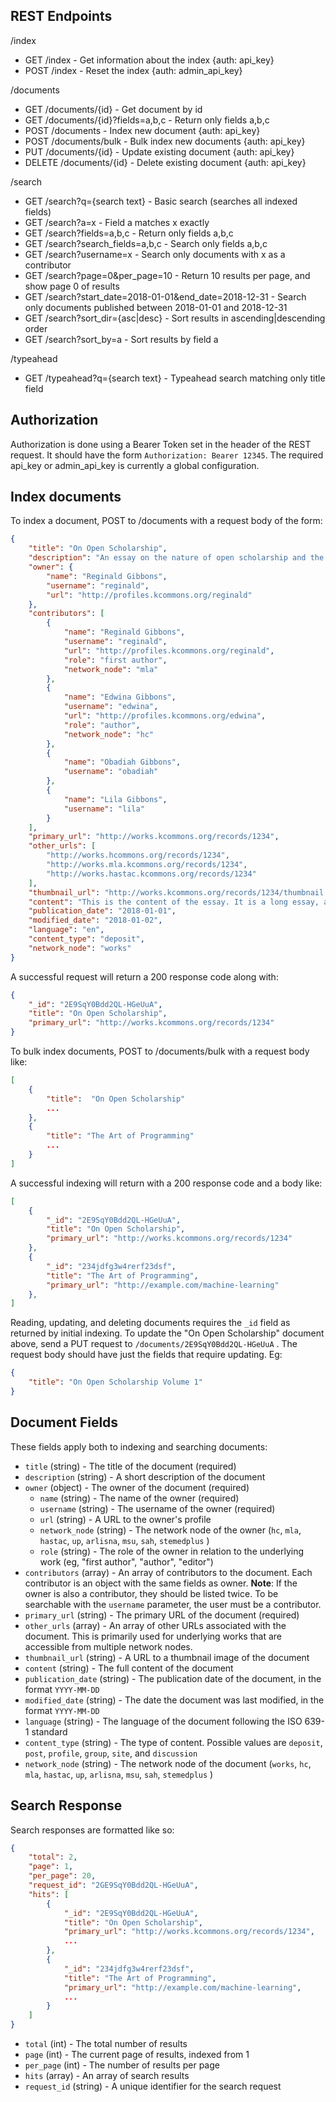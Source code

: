 ## REST Endpoints

/index
- GET /index - Get information about the index {auth: api_key}
- POST /index - Reset the index {auth: admin_api_key}

/documents
- GET /documents/{id} - Get document by id
- GET /documents/{id}?fields=a,b,c - Return only fields a,b,c
- POST /documents - Index new document {auth: api_key}
- POST /documents/bulk - Bulk index new documents {auth: api_key}
- PUT /documents/{id} - Update existing document {auth: api_key}
- DELETE /documents/{id} - Delete existing document {auth: api_key}

/search
- GET /search?q={search text} - Basic search (searches all indexed fields)
- GET /search?a=x - Field a matches x exactly
- GET /search?fields=a,b,c - Return only fields a,b,c
- GET /search?search_fields=a,b,c - Search only fields a,b,c
- GET /search?username=x - Search only documents with x as a contributor
- GET /search?page=0&per_page=10 - Return 10 results per page, and show page 0 of results
- GET /search?start_date=2018-01-01&end_date=2018-12-31 - Search only documents published between 2018-01-01 and 2018-12-31
- GET /search?sort_dir={asc|desc} - Sort results in ascending|descending order
- GET /search?sort_by=a - Sort results by field a

/typeahead
- GET /typeahead?q={search text} - Typeahead search matching only title field

## Authorization

Authorization is done using a Bearer Token set in the header of the REST request. It should have the form `Authorization: Bearer 12345`. The required api_key or admin_api_key is currently a global configuration.

## Index documents

To index a document, POST to /documents with a request body of the form:

```json
{
	"title": "On Open Scholarship",
	"description": "An essay on the nature of open scholarship and the role of the library in supporting it.",
	"owner": {
		"name": "Reginald Gibbons",
		"username": "reginald",
		"url": "http://profiles.kcommons.org/reginald"
	},
	"contributors": [
		{
			"name": "Reginald Gibbons",
			"username": "reginald",
			"url": "http://profiles.kcommons.org/reginald",
			"role": "first author",
			"network_node": "mla"
		},
		{
			"name": "Edwina Gibbons",
			"username": "edwina",
			"url": "http://profiles.kcommons.org/edwina",
			"role": "author",
			"network_node": "hc"
		},
		{
			"name": "Obadiah Gibbons",
			"username": "obadiah"
		},
		{
			"name": "Lila Gibbons",
			"username": "lila"
		}
	],
	"primary_url": "http://works.kcommons.org/records/1234",
	"other_urls": [
		"http://works.hcommons.org/records/1234",
		"http://works.mla.kcommons.org/records/1234",
		"http://works.hastac.kcommons.org/records/1234"
	],
	"thumbnail_url": "http://works.kcommons.org/records/1234/thumbnail.png",
	"content": "This is the content of the essay. It is a long essay, and it is very interesting. It is also very well-written and well-argued and well-researched and well-documented and well-cited",
	"publication_date": "2018-01-01",
	"modified_date": "2018-01-02",
	"language": "en",
	"content_type": "deposit",
	"network_node": "works"
}
```

A successful request will return a 200 response code along with:

```json
{
    "_id": "2E9SqY0Bdd2QL-HGeUuA",
    "title": "On Open Scholarship",
    "primary_url": "http://works.kcommons.org/records/1234"
}
```

To bulk index documents, POST to /documents/bulk with a request body like:

```json
[
	{
		"title":  "On Open Scholarship"
		...
	},
	{
		"title": "The Art of Programming"
		...
	}
]
```

A successful indexing will return with a 200 response code and a body like:

```json
[
	{
		"_id": "2E9SqY0Bdd2QL-HGeUuA",
		"title": "On Open Scholarship",
		"primary_url": "http://works.kcommons.org/records/1234"
	},
	{
		"_id": "234jdfg3w4rerf23dsf",
		"title": "The Art of Programming",
		"primary_url": "http://example.com/machine-learning"
	},
]
```

Reading, updating, and deleting documents requires the `_id` field as returned by initial indexing. To update the "On Open Scholarship" document above, send a PUT request to `/documents/2E9SqY0Bdd2QL-HGeUuA` . The request body should have just the fields that require updating. Eg:

```json
{
	"title": "On Open Scholarship Volume 1"
}
```

## Document Fields

These fields apply both to indexing and searching documents:

- `title` (string) - The title of the document (required)
- `description` (string) - A short description of the document
- `owner` (object) - The owner of the document (required)
	- `name` (string) - The name of the owner (required)
	- `username` (string) - The username of the owner (required)
	- `url` (string) - A URL to the owner's profile
	- `network_node` (string) - The network node of the owner (`hc`, `mla`, `hastac`, `up`, `arlisna`, `msu`, `sah`, `stemedplus` )
	- `role` (string) - The role of the owner in relation to the underlying work (eg, "first author", "author", "editor")
- `contributors` (array) - An array of contributors to the document. Each contributor is an object with the same fields as owner. **Note**: If the owner is also a contributor, they should be listed twice. To be searchable with the `username` parameter, the user must be a contributor.
- `primary_url` (string) - The primary URL of the document (required)
- `other_urls` (array) - An array of other URLs associated with the document. This is primarily used for underlying works that are accessible from multiple network nodes.
- `thumbnail_url` (string) - A URL to a thumbnail image of the document
- `content` (string) - The full content of the document
- `publication_date` (string) - The publication date of the document, in the format `YYYY-MM-DD`
- `modified_date` (string) - The date the document was last modified, in the format `YYYY-MM-DD`
- `language` (string) - The language of the document following the ISO 639-1 standard
- `content_type` (string) - The type of content. Possible values are `deposit`, `post`, `profile`, `group`, `site`, and `discussion`
- `network_node` (string) - The network node of the document (`works`, `hc`, `mla`, `hastac`, `up`, `arlisna`, `msu`, `sah`, `stemedplus` )
	

## Search Response

Search responses are formatted like so:

```json
{
	"total": 2,
	"page": 1,
	"per_page": 20,
	"request_id": "2GE9SqY0Bdd2QL-HGeUuA",
	"hits": [
		{
			"_id": "2E9SqY0Bdd2QL-HGeUuA",
			"title": "On Open Scholarship",
			"primary_url": "http://works.kcommons.org/records/1234",
			...
		},
		{
			"_id": "234jdfg3w4rerf23dsf",
			"title": "The Art of Programming",
			"primary_url": "http://example.com/machine-learning",
			...
		}
	]
}
```

- `total` (int) - The total number of results
- `page` (int) - The current page of results, indexed from 1
- `per_page` (int) - The number of results per page
- `hits` (array) - An array of search results
- `request_id` (string) - A unique identifier for the search request